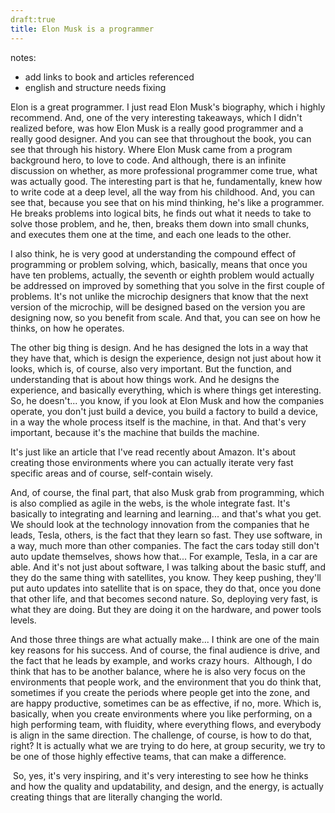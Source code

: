 ```yaml
---
draft:true
title: Elon Musk is a programmer
---
```


notes:
  - add links to book and articles referenced
  - english and structure needs fixing

Elon is a great programmer. I just read Elon Musk's biography, which i highly recommend. And, one of the very interesting takeaways, which I didn't realized before, was how Elon Musk is a really good programmer and a really good designer. And you can see that throughout the book, you can see that through his history. Where Elon Musk came from a program background hero, to love to code. And although, there is an infinite discussion on whether, as more professional programmer come true, what was actually good. The interesting part is that he, fundamentally, knew how to write code at a deep level, all the way from his childhood. And, you can see that, because you see that on his mind thinking, he's like a programmer. He breaks problems into logical bits, he finds out what it needs to take to solve those problem, and he, then, breaks them down into small chunks, and executes them one at the time, and each one leads to the other. 

I also think, he is very good at understanding the compound effect of programming or problem solving, which, basically, means that once you have ten problems, actually, the seventh or eighth problem would actually be addressed on improved by something that you solve in the first couple of problems. It's not unlike the microchip designers that know that the next version of the microchip, will be designed based on the version you are designing now, so you benefit from scale. And that, you can see on how he thinks, on how he operates.

The other big thing is design. And he has designed the lots in a way that they have that, which is design the experience, design not just about how it looks, which is, of course, also very important. But the function, and understanding that is about how things work. And he designs the experience, and basically everything, which is where things get interesting. So, he doesn't... you know, if you look at Elon Musk and how the companies operate, you don't just build a device, you build a factory to build a device, in a way the whole process itself is the machine, in that. And that's very important, because it's the machine that builds the machine. 

It's just like an article that I've read recently about Amazon. It's about creating those environments where you can actually iterate very fast specific areas and of course, self-contain wisely. 

And, of course, the final part, that also Musk grab from programming, which is also complied as agile in the webs, is the whole integrate fast. It's basically to integrating and learning and learning... and that's what you get. We should look at the technology innovation from the companies that he leads, Tesla, others, is the fact that they learn so fast. They use software, in a way, much more than other companies. The fact the cars today still don't auto update themselves, shows how that... For example, Tesla, in a car are able. And it's not just about software, I was talking about the basic stuff, and they do the same thing with satellites, you know. They keep pushing, they'll put auto updates into satellite that is on space, they do that, once you done that other life, and that becomes second nature. So, deploying very fast, is what they are doing. But they are doing it on the hardware, and power tools levels.

And those three things are what actually make... I think are one of the main key reasons for his success. And of course, the final audience is drive, and the fact that he leads by example, and works crazy hours.  Although, I do think that has to be another balance, where he is also very focus on the environments that people work, and the environment that you do think that, sometimes if you create the periods where people get into the zone, and are happy productive, sometimes can be as effective, if no, more. Which is, basically, when you create environments where you like performing, on a high performing team, with fluidity, where everything flows, and everybody is align in the same direction. The challenge, of course, is how to do that, right? It is actually what we are trying to do here, at group security, we try to be one of those highly effective teams, that can make a difference.

 So, yes, it's very inspiring, and it's very interesting to see how he thinks and how the quality and updatability, and design, and the energy, is actually creating things that are literally changing the world.

